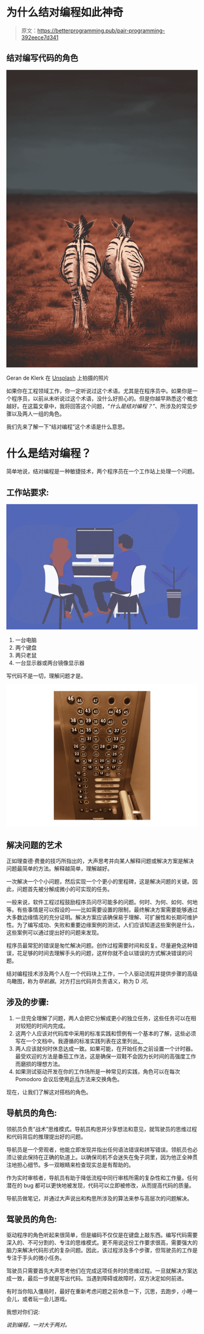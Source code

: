 # 为什么结对编程如此神奇

> 原文：<https://betterprogramming.pub/pair-programming-392eece7d341>

## 结对编写代码的角色

![](img/d74492ab69e1fe5af853dc86264957e6.png)

Geran de Klerk 在 [Unsplash](https://unsplash.com/s/photos/pair?utm_source=unsplash&utm_medium=referral&utm_content=creditCopyText) 上拍摄的照片

如果你在工程领域工作，你一定听说过这个术语。尤其是在程序员中。如果你是一个程序员，以前从未听说过这个术语，没什么好担心的。但是你越早熟悉这个概念越好。在这篇文章中，我将回答这个问题，*“什么是结对编程？”*、所涉及的常见步骤以及两人一组的角色。

我们先来了解一下“结对编程”这个术语是什么意思。

# **什么是结对编程？**

简单地说，结对编程是一种敏捷技术，两个程序员在一个工作站上处理一个问题。

## 工作站要求:

![](img/f6b88b14f2ece2711d2d434aa770494f.png)

1.  一台电脑
2.  两个键盘
3.  两只老鼠
4.  一台显示器或两台镜像显示器

写代码不是一切，理解问题才是。

![](img/1bbe1b1c399fb7105c9b844978f092d6.png)

## 解决问题的艺术

正如理查德·费曼的技巧所指出的，大声思考并向某人解释问题或解决方案是解决问题最简单的方法。解释越简单，理解越好。

一次解决一个个小问题，然后实现一个个更小的里程碑，这是解决问题的关键。因此，问题首先被分解成微小的可实现的任务。

一般来说，软件工程过程鼓励程序员问尽可能多的问题。何时、为何、如何、何地等。有些事情是可以假设的——比如需要设置的限制，最终解决方案需要能够通过大多数边缘情况的充分证明。解决方案应该确保易于理解、可扩展性和长期可维护性。为了编写成功、失败和重要边缘案例的测试，人们应该知道这些案例是什么，这些案例可以通过提出好的问题来发现。

程序员最常犯的错误是匆忙解决问题。创作过程需要时间和反复。尽量避免这种错误，花足够的时间去理解手头的问题，这样你就不会以错误的方式解决错误的问题。

结对编程技术涉及两个人在一个代码块上工作，一个人驱动流程并提供步骤的高级鸟瞰图，称为*导航器*。对方打出代码并负责语义，称为 D *河*。

## 涉及的步骤:

1.  一旦完全理解了问题，两人会把它分解成更小的独立任务，这些任务可以在相对较短的时间内完成。
2.  这两个人应该对代码库中采用的标准实践和惯例有一个基本的了解，这些必须写在一个文档中。我遵循的标准实践列表在这里列出[。](https://medium.com/@badrobot/android-developer-good-practices-kotlin-5efa6f54fb38)
3.  两人应该就何时休息达成一致。如果可能，在开始任务之前设置一个计时器。最受欢迎的方法是番茄工作法，这是确保一双鞋不会因为长时间的高强度工作而磨损的理想方法。
4.  如果测试驱动开发在你的工作场所是一种常见的实践，角色可以在每次 Pomodoro 会议后使用[乒乓](https://martinfowler.com/articles/on-pair-programming.html#PingPong)方法来交换角色。

现在，让我们了解这对搭档的角色。

## 导航员的角色:

领航员负责“战术”思维模式。导航员构思并分享想法和意见，就驾驶员的思维过程和代码背后的推理提出好的问题。

导航员是一个旁观者，他能立即发现并指出任何语法错误和拼写错误。领航员也必须让彼此保持在正确的轨道上。以确保司机不会迷失在兔子洞里，因为他正全神贯注地担心细节。多一双眼睛来检查现实总是有帮助的。

作为实时审核者，导航员有助于降低流程中同行审核所需的复杂性和工作量。任何潜在的 bug 都可以更快地被发现，代码可以立即被修改，从而提高代码的质量。

导航员做笔记，并通过大声说出和构思所涉及的算法来参与高层次的问题解决。

## 驾驶员的角色:

驱动程序的角色听起来很简单，但是编码不仅仅是在键盘上敲东西。编写代码需要深入的、不可分割的、专注的思维模式。更不用说这份工作要求很高，需要强大的脑力来解决代码形式的复杂问题。因此，该过程涉及多个步骤，但驾驶员的工作是专注于手头的微小任务。

驾驶员只需要首先大声思考他们在完成这项任务时的思维过程。一旦就解决方案达成一致，最后一步就是写出代码。当遇到障碍或故障时，双方决定如何前进。

有时当你陷入僵局时，最好在重新考虑问题之前休息一下，沉思，去跑步，小睡一会儿，或者玩一会儿游戏。

我想对你们说:

*说到编程，一对大于两对。*